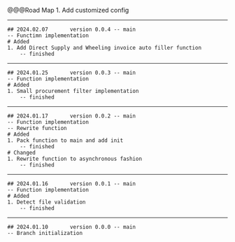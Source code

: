 @@@Road Map
	1. Add customized config

---
	## 2024.02.07		version 0.0.4 -- main
	-- Functimn implementation
	# Added
	1. Add Direct Supply and Wheeling invoice auto filler function
		-- finished
---
	## 2024.01.25		version 0.0.3 -- main
	-- Function implementation
	# Added
	1. Small procurement filter implementation
		-- finished
---
	## 2024.01.17		version 0.0.2 -- main
	-- Function implementation
	-- Rewrite function
	# Added
	1. Pack function to main and add init
		-- finished
	# Changed
	1. Rewrite function to asynchronous fashion
		-- finished
---
	## 2024.01.16		version 0.0.1 -- main
	-- Function implementation
	# Added
	1. Detect file validation
		-- finished
		
---
	## 2024.01.10		version 0.0.0 -- main
	-- Branch initialization